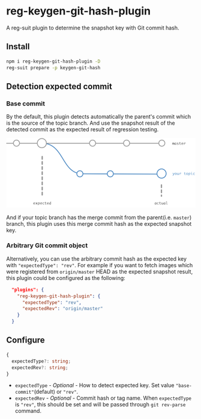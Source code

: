 # reg-keygen-git-hash-plugin

A reg-suit plugin to determine the snapshot key with Git commit hash.

## Install

```sh
npm i reg-keygen-git-hash-plugin -D
reg-suit prepare -p keygen-git-hash
```

## Detection expected commit
### Base commit
By the default, this plugin detects automatically the parent's commit which is the source of the topic branch. And use the snapshot result of the detected commit as the expected result of regression testing.

![](images/gh_flow.png)

And if your topic branch has the merge commit from the parent(i.e. `master`) branch, this plugin uses this merge commit hash as the expected snapshot key.

### Arbitrary Git commit object
Alternatively, you can use the arbitrary commit hash as the expected key with `"expectedType": "rev"`. For example if you want to fetch images which were registered from `origin/master` HEAD as the expected snapshot result, this plugin could be configured as the following:

```json
  "plugins": {
    "reg-keygen-git-hash-plugin": {
      "expectedType": "rev",
      "expectedRev": "origin/master"
    }
  }
```

## Configure

```ts
{
  expectedType?: string;
  expectedRev?: string;
}
```

- `expectedType` - *Optional* - How to detect expected key. Set value `"base-commit"`(default) or `"rev"`.
- `expectedRev` - *Optional* - Commit hash or tag name. When `expectedType` is `"rev"`, this should be set and will be passed through `git rev-parse` command.
